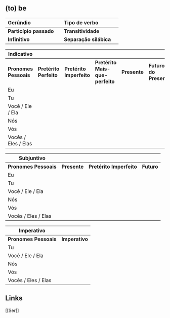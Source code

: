 ## (to) be

| Gerúndio               |     | Tipo de verbo          |     |
| :--------------------- | :-- | :--------------------- | :-- |
| **Particípio passado** |     | **Transitividade**     |     |
| **Infinitivo**         |     | **Separação silábica** |     |

| Indicativo |  |  |  |  |  |  |
| ----- | :---- | :---- | :---- | :---- | :---- | :---- |
| **Pronomes Pessoais** | **Pretérito Perfeito** | **Pretérito Imperfeito** | **Pretérito Mais-que-perfeito** | **Presente** | **Futuro do Presente** | **Futuro do Pretérito**  |
| Eu |  |  |  |  |  |  |
| Tu |  |  |  |  |  |  |
| Você / Ele / Ela |  |  |  |  |  |  |
| Nós |  |  |  |  |  |  |
| Vós |  |  |  |  |  |  |
| Vocês / Eles / Elas |  |  |  |  |  |  |

| Subjuntivo |  |  |  |
| ----- | ----- | ----- | ----- |
| **Pronomes Pessoais** | **Presente** | **Pretérito Imperfeito** | **Futuro** |
| Eu |  |  |  |
| Tu |  |  |  |
| Você / Ele / Ela |  |  |  |
| Nós |  |  |  |
| Vós |  |  |  |
| Vocês / Eles / Elas |  |  |  |

| Imperativo            |                |
| --------------------- | -------------- |
| **Pronomes Pessoais** | **Imperativo** |
| Tu                    |                |
| Você / Ele / Ela      |                |
| Nós                   |                |
| Vós                   |                |
| Vocês / Eles / Elas   |                |

## Links
[[Ser]]